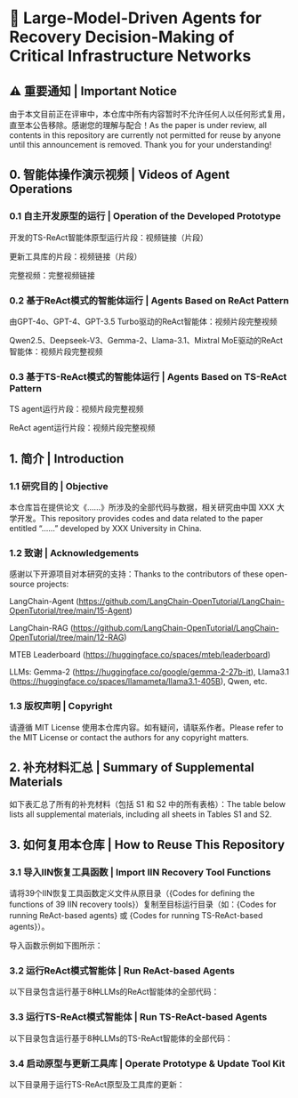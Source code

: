 # 🚨 Large-Model-Driven Agents for Recovery Decision-Making of Critical Infrastructure Networks

## ⚠️ 重要通知 | Important Notice

由于本文目前正在评审中，本仓库中所有内容暂时不允许任何人以任何形式复用，直至本公告移除。感谢您的理解与配合！As the paper is under review, all contents in this repository are currently not permitted for reuse by anyone until this announcement is removed. Thank you for your understanding!

## 0. 智能体操作演示视频 | Videos of Agent Operations

### 0.1 自主开发原型的运行 | Operation of the Developed Prototype

开发的TS-ReAct智能体原型运行片段：视频链接（片段）

更新工具库的片段：视频链接（片段）

完整视频：完整视频链接

### 0.2 基于ReAct模式的智能体运行 | Agents Based on ReAct Pattern

由GPT-4o、GPT-4、GPT-3.5 Turbo驱动的ReAct智能体：视频片段完整视频

Qwen2.5、Deepseek-V3、Gemma-2、Llama-3.1、Mixtral MoE驱动的ReAct智能体：视频片段完整视频

### 0.3 基于TS-ReAct模式的智能体运行 | Agents Based on TS-ReAct Pattern

TS agent运行片段：视频片段完整视频

ReAct agent运行片段：视频片段完整视频

## 1. 简介 | Introduction

### 1.1 研究目的 | Objective

本仓库旨在提供论文《……》所涉及的全部代码与数据，相关研究由中国 XXX 大学开发。This repository provides codes and data related to the paper entitled “……” developed by XXX University in China.

### 1.2 致谢 | Acknowledgements

感谢以下开源项目对本研究的支持：Thanks to the contributors of these open-source projects:

LangChain-Agent (https://github.com/LangChain-OpenTutorial/LangChain-OpenTutorial/tree/main/15-Agent)

LangChain-RAG (https://github.com/LangChain-OpenTutorial/LangChain-OpenTutorial/tree/main/12-RAG)

MTEB Leaderboard (https://huggingface.co/spaces/mteb/leaderboard)

LLMs: Gemma-2 (https://huggingface.co/google/gemma-2-27b-it), Llama3.1 (https://huggingface.co/spaces/llamameta/llama3.1-405B), Qwen, etc.

### 1.3 版权声明 | Copyright

请遵循 MIT License 使用本仓库内容。如有疑问，请联系作者。Please refer to the MIT License or contact the authors for any copyright matters.

## 2. 补充材料汇总 | Summary of Supplemental Materials

如下表汇总了所有的补充材料（包括 S1 和 S2 中的所有表格）：The table below lists all supplemental materials, including all sheets in Tables S1 and S2.



## 3. 如何复用本仓库 | How to Reuse This Repository

### 3.1 导入IIN恢复工具函数 | Import IIN Recovery Tool Functions

请将39个IIN恢复工具函数定义文件从原目录（{Codes for defining the functions of 39 IIN recovery tools}）复制至目标运行目录（如：{Codes for running ReAct-based agents} 或 {Codes for running TS-ReAct-based agents}）。



导入函数示例如下图所示：



### 3.2 运行ReAct模式智能体 | Run ReAct-based Agents

以下目录包含运行基于8种LLMs的ReAct智能体的全部代码：



### 3.3 运行TS-ReAct模式智能体 | Run TS-ReAct-based Agents

以下目录包含运行基于8种LLMs的TS-ReAct智能体的全部代码：



### 3.4 启动原型与更新工具库 | Operate Prototype & Update Tool Kit

以下目录用于运行TS-ReAct原型及工具库的更新：
